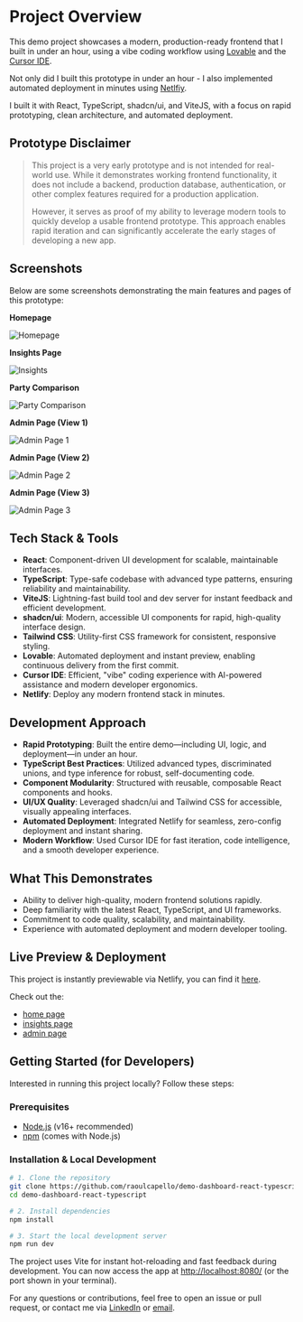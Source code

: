 # Project Overview

This demo project showcases a modern, production-ready frontend that I built in under an hour, using a vibe coding workflow using [Lovable](https://lovable.dev/) and the [Cursor IDE](https://www.cursor.com/).

Not only did I built this prototype in under an hour - I also implemented automated deployment in minutes using [Netlfiy](https://www.netlify.com/).

I built it with React, TypeScript, shadcn/ui, and ViteJS, with a focus on rapid prototyping, clean architecture, and automated deployment.

## Prototype Disclaimer

> This project is a very early prototype and is not intended for real-world use. While it demonstrates working frontend functionality, it does not include a backend, production database, authentication, or other complex features required for a production application.
>
> However, it serves as proof of my ability to leverage modern tools to quickly develop a usable frontend prototype. This approach enables rapid iteration and can significantly accelerate the early stages of developing a new app.

## Screenshots

Below are some screenshots demonstrating the main features and pages of this prototype:

**Homepage**

![Homepage](Images/Homepage.png)

**Insights Page**

![Insights](Images/Insights.png)

**Party Comparison**

![Party Comparison](Images/Party%20Comparison.png)

**Admin Page (View 1)**

![Admin Page 1](Images/Admin1.png)

**Admin Page (View 2)**

![Admin Page 2](Images/Admin2.png)

**Admin Page (View 3)**

![Admin Page 3](Images/Admin3.png)

## Tech Stack & Tools

- **React**: Component-driven UI development for scalable, maintainable interfaces.
- **TypeScript**: Type-safe codebase with advanced type patterns, ensuring reliability and maintainability.
- **ViteJS**: Lightning-fast build tool and dev server for instant feedback and efficient development.
- **shadcn/ui**: Modern, accessible UI components for rapid, high-quality interface design.
- **Tailwind CSS**: Utility-first CSS framework for consistent, responsive styling.
- **Lovable**: Automated deployment and instant preview, enabling continuous delivery from the first commit.
- **Cursor IDE**: Efficient, "vibe" coding experience with AI-powered assistance and modern developer ergonomics.
- **Netlify**: Deploy any modern frontend stack in minutes.

## Development Approach

- **Rapid Prototyping**: Built the entire demo—including UI, logic, and deployment—in under an hour.
- **TypeScript Best Practices**: Utilized advanced types, discriminated unions, and type inference for robust, self-documenting code.
- **Component Modularity**: Structured with reusable, composable React components and hooks.
- **UI/UX Quality**: Leveraged shadcn/ui and Tailwind CSS for accessible, visually appealing interfaces.
- **Automated Deployment**: Integrated Netlify for seamless, zero-config deployment and instant sharing.
- **Modern Workflow**: Used Cursor IDE for fast iteration, code intelligence, and a smooth developer experience.

## What This Demonstrates

- Ability to deliver high-quality, modern frontend solutions rapidly.
- Deep familiarity with the latest React, TypeScript, and UI frameworks.
- Commitment to code quality, scalability, and maintainability.
- Experience with automated deployment and modern developer tooling.

## Live Preview & Deployment

This project is instantly previewable via Netlify, you can find it [here](https://demodashboardvotinginfo.netlify.app/).

Check out the:

- [home page](https://demodashboardvotinginfo.netlify.app/)
- [insights page](https://demodashboardvotinginfo.netlify.app/insights)
- [admin page](https://demodashboardvotinginfo.netlify.app/admin)

## Getting Started (for Developers)

Interested in running this project locally? Follow these steps:

### Prerequisites

- [Node.js](https://nodejs.org/) (v16+ recommended)
- [npm](https://www.npmjs.com/) (comes with Node.js)

### Installation & Local Development

```sh
# 1. Clone the repository
git clone https://github.com/raoulcapello/demo-dashboard-react-typescript.git
cd demo-dashboard-react-typescript

# 2. Install dependencies
npm install

# 3. Start the local development server
npm run dev
```

The project uses Vite for instant hot-reloading and fast feedback during development. You can now access the app at [http://localhost:8080/](http://localhost:8080/) (or the port shown in your terminal).

For any questions or contributions, feel free to open an issue or pull request, or contact me via [LinkedIn](https://www.linkedin.com/in/raoulcapello/) or [email](mailto:raoul@raoulcapello.nl).
